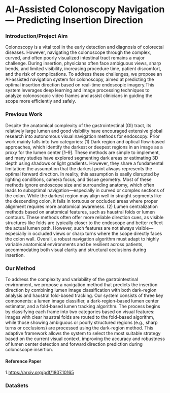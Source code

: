 # AI-Assisted Colonoscopy Navigation — Predicting Insertion Direction
### Introduction/Project Aim


Colonoscopy is a vital tool in the early detection and diagnosis of colorectal diseases. However, navigating the colonoscope through the complex, curved, and often poorly visualized intestinal tract remains a major challenge. During insertion, physicians often face ambiguous views, sharp bends, and limited visibility, increasing procedure time, patient discomfort, and the risk of complications. To address these challenges, we propose an AI-assisted navigation system for colonoscopy, aimed at predicting the optimal insertion direction based on real-time endoscopic imagery.This system leverages deep learning and image processing techniques to analyze colonoscopic video frames and assist clinicians in guiding the scope more efficiently and safely. 

### Previous Work
Despite the anatomical complexity of the gastrointestinal (GI) tract, its relatively large lumen and good visibility have encouraged extensive global research into autonomous visual navigation methods for endoscopy. Prior work mainly falls into two categories:
(1) Dark region and optical flow-based approaches, which identify the darkest or deepest regions in an image as a proxy for the lumen center [1–9].
These methods are simple to implement, and many studies have explored segmenting dark areas or estimating 3D depth using shadows or light gradients. However, they share a fundamental limitation: the assumption that the darkest point always represents the optimal forward direction. In reality, this assumption is easily disrupted by lighting conditions, camera focus, and tissue geometry. Most of these methods ignore endoscope size and surrounding anatomy, which often leads to suboptimal navigation—especially in curved or complex sections of the colon. While the darkest region may align well in straight segments like the descending colon, it fails in tortuous or occluded areas where proper alignment requires more anatomical awareness.
(2) Lumen centralization methods based on anatomical features, such as haustral folds or lumen contours.
These methods often offer more reliable direction cues, as visible structures like folds are typically closer to the endoscope and better reflect the actual lumen path. However, such features are not always visible—especially in occluded views or sharp turns where the scope directly faces the colon wall.
Overall, a robust navigation algorithm must adapt to highly variable anatomical environments and be resilient across patients, accommodating both visual clarity and structural occlusions during insertion.

### Our Method
To address the complexity and variability of the gastrointestinal environment, we propose a navigation method that predicts the insertion direction by combining lumen image classification with both dark-region analysis and haustral fold-based tracking. Our system consists of three key components: a lumen image classifier, a dark-region-based lumen center estimator, and a fold-based lumen tracking algorithm. The process begins by classifying each frame into two categories based on visual features: images with clear haustral folds are routed to the fold-based algorithm, while those showing ambiguous or poorly structured regions (e.g., sharp turns or occlusions) are processed using the dark-region method. This adaptive framework allows the system to select the most suitable strategy based on the current visual context, improving the accuracy and robustness of lumen center detection and forward direction prediction during colonoscope insertion.





#### Reference Paper
1.https://arxiv.org/pdf/1807.10165


### DataSets 
